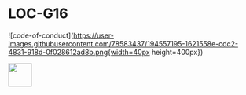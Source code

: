 # LOC-G16

 ![code-of-conduct](https://user-images.githubusercontent.com/78583437/194557195-1621558e-cdc2-4831-918d-0f028612ad8b.png{width=40px height=400px})
 
 <img src="[https://github.com/favicon.ico](https://user-images.githubusercontent.com/78583437/194557195-1621558e-cdc2-4831-918d-0f028612ad8b.png)" width="48">
